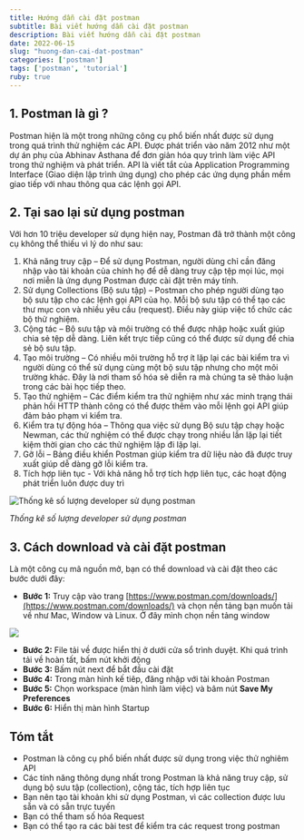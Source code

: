 ```yaml
---
title: Hướng dẫn cài đặt postman
subtitle: Bài viết hướng dẫn cài đặt postman 
description: Bài viết hướng dẫn cài đặt postman
date: 2022-06-15
slug: "huong-dan-cai-dat-postman"
categories: ['postman']
tags: ['postman', 'tutorial']
ruby: true
---
```


## 1. Postman là gì ?

Postman hiện là một trong những công cụ phổ biến nhất được sử dụng trong quá trình thử nghiệm các API. Được phát triển vào năm 2012 như một dự án phụ của Abhinav Asthana để đơn giản hóa quy trình làm việc API trong thử nghiệm và phát triển. API là viết tắt của Application Programming Interface (Giao diện lập trình ứng dụng) cho phép các ứng dụng phần mềm giao tiếp với nhau thông qua các lệnh gọi API.

## 2. Tại sao lại sử dụng postman 

Với hơn 10 triệu developer sử dụng hiện nay, Postman đã trở thành một công cụ không thể thiếu vì lý do như sau: 
1. Khả năng truy cập – Để sử dụng Postman, người dùng chỉ cần đăng nhập vào tài khoản của chính họ để dễ dàng truy cập tệp mọi lúc, mọi nơi miễn là ứng dụng Postman được cài đặt trên máy tính.
2. Sử dụng Collections (Bộ sưu tập) – Postman cho phép người dùng tạo bộ sưu tập cho các lệnh gọi API của họ. Mỗi bộ sưu tập có thể tạo các thư mục con và nhiều yêu cầu (request). Điều này giúp việc tổ chức các bộ thử nghiệm.
3. Cộng tác – Bộ sưu tập và môi trường có thể được nhập hoặc xuất giúp chia sẻ tệp dễ dàng. Liên kết trực tiếp cũng có thể được sử dụng để chia sẻ bộ sưu tập.
4. Tạo môi trường – Có nhiều môi trường hỗ trợ ít lặp lại các bài kiểm tra vì người dùng có thể sử dụng cùng một bộ sưu tập nhưng cho một môi trường khác. Đây là nơi tham số hóa sẽ diễn ra mà chúng ta sẽ thảo luận trong các bài học tiếp theo.
5. Tạo thử nghiệm – Các điểm kiểm tra thử nghiệm như xác minh trạng thái phản hồi HTTP thành công có thể được thêm vào mỗi lệnh gọi API giúp đảm bảo phạm vi kiểm tra.
6. Kiểm tra tự động hóa – Thông qua việc sử dụng Bộ sưu tập chạy hoặc Newman, các thử nghiệm có thể được chạy trong nhiều lần lặp lại tiết kiệm thời gian cho các thử nghiệm lặp đi lặp lại.
7. Gỡ lỗi – Bảng điều khiển Postman giúp kiểm tra dữ liệu nào đã được truy xuất giúp dễ dàng gỡ lỗi kiểm tra.
8. Tích hợp liên tục - Với khả năng hỗ trợ tích hợp liên tục, các hoạt động phát triển luôn được duy trì

![Thống kê số lượng developer sử dụng postman](https://i.imgur.com/YznTjAb.png)

*Thống kê số lượng developer sử dụng postman*

## 3. Cách download và cài đặt postman 

Là một công cụ mã nguồn mở, bạn có thể download và cài đặt theo các bước dưới đây: 
- **Bước 1:** Truy cập vào trang [https://www.postman.com/downloads/](https://www.postman.com/downloads/) và chọn nền tảng bạn muốn tải về như Mac, Window và Linux. Ở đây mình chọn nền tảng window 

![](https://i.imgur.com/bkpofNz.png)

- **Bước 2:** File tải về được hiển thị ở dưới cửa sổ trình duyệt. Khi quá trình tải về hoàn tất, bấm nút khởi động 
- **Bước 3:** Bấm nút next để bắt đầu cài đặt 
- **Bước 4:** Trong màn hình kế tiêp, đăng nhập với tài khoản Postman
- **Bước 5:** Chọn workspace (màn hình làm việc) và bâm nút **Save My Preferences**
- **Bước 6:** Hiển thị màn hình Startup

## Tóm tắt

- Postman là công cụ phổ biến nhất được sử dụng trong việc thử nghiêm API 
- Các tính năng thông dụng nhất trong Postman là khả năng truy cập, sử dụng bộ sưu tập (collection), cộng tác, tích hợp liên tục 
- Bạn nên tạo tài khoản khi sử dụng Postman, vì các collection được lưu sẵn và có sẵn trực tuyến 
- Bạn có thể tham số hóa Request
- Bạn có thể  tạo ra các bài test để kiểm tra các request trong postman 
